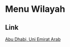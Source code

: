 # Menu Wilayah

## Link

[Abu Dhabi, Uni Emirat Arab](https://github.com/gigit-pemilu/pemilu-2024-99-luar-negeri/tree/main/pileg-dpr/hitung-suara/sub/99-luar-negeri/sub/01-abu-dhabi-uni-emirat-arab/sub/01-abu-dhabi-uni-emirat-arab)

